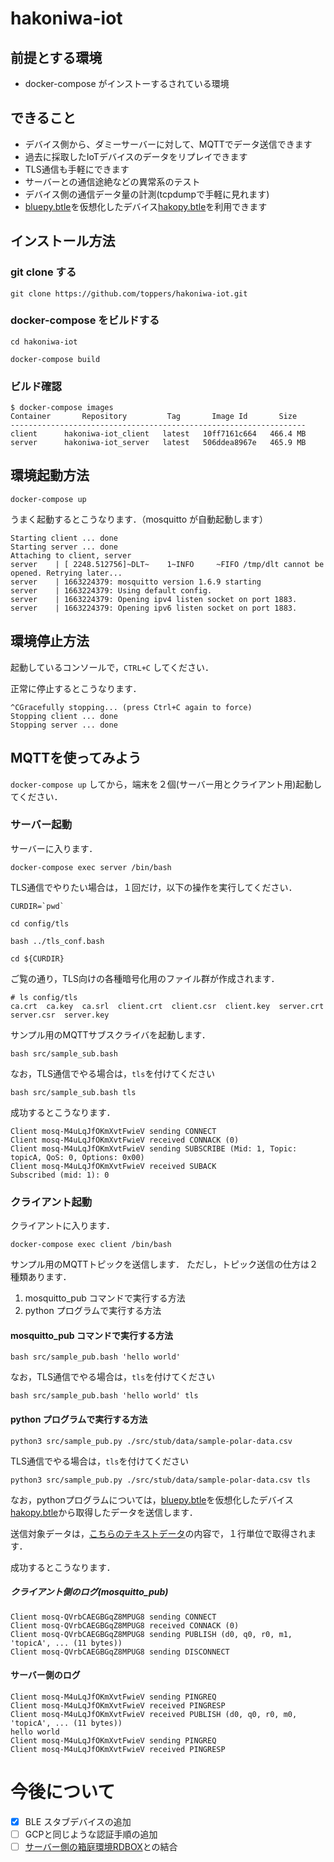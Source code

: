# hakoniwa-iot

## 前提とする環境

- docker-compose がインストーするされている環境

## できること

- デバイス側から、ダミーサーバーに対して、MQTTでデータ送信できます
- 過去に採取したIoTデバイスのデータをリプレイできます
- TLS通信も手軽にできます
- サーバーとの通信途絶などの異常系のテスト
- デバイス側の通信データ量の計測(tcpdumpで手軽に見れます)
- [bluepy.btle](https://github.com/IanHarvey/bluepy)を仮想化したデバイス[hakopy.btle](https://github.com/toppers/hakoniwa-iot/tree/main/client/src/stub/hakopy)を利用できます


## インストール方法

### git clone する
```
git clone https://github.com/toppers/hakoniwa-iot.git
```

### docker-compose をビルドする
```
cd hakoniwa-iot
```

```
docker-compose build
```

### ビルド確認

```
$ docker-compose images
Container       Repository         Tag       Image Id       Size  
------------------------------------------------------------------
client      hakoniwa-iot_client   latest   10ff7161c664   466.4 MB
server      hakoniwa-iot_server   latest   506ddea8967e   465.9 MB
```

## 環境起動方法

```
docker-compose up
```

うまく起動するとこうなります．（mosquitto が自動起動します）
```
Starting client ... done
Starting server ... done
Attaching to client, server
server    | [ 2248.512756]~DLT~    1~INFO     ~FIFO /tmp/dlt cannot be opened. Retrying later...
server    | 1663224379: mosquitto version 1.6.9 starting
server    | 1663224379: Using default config.
server    | 1663224379: Opening ipv4 listen socket on port 1883.
server    | 1663224379: Opening ipv6 listen socket on port 1883.
```


## 環境停止方法

起動しているコンソールで，`CTRL+C` してください．

正常に停止するとこうなります．
```
^CGracefully stopping... (press Ctrl+C again to force)
Stopping client ... done
Stopping server ... done
```

## MQTTを使ってみよう

`docker-compose up` してから，端末を２個(サーバー用とクライアント用)起動してください．

### サーバー起動

サーバーに入ります．
```
docker-compose exec server /bin/bash
```

TLS通信でやりたい場合は，１回だけ，以下の操作を実行してください．

```
CURDIR=`pwd`
```

```
cd config/tls
```

```
bash ../tls_conf.bash
```

```
cd ${CURDIR}
```

ご覧の通り，TLS向けの各種暗号化用のファイル群が作成されます．
```
# ls config/tls
ca.crt  ca.key  ca.srl  client.crt  client.csr  client.key  server.crt  server.csr  server.key
```

サンプル用のMQTTサブスクライバを起動します．

```
bash src/sample_sub.bash
```

なお，TLS通信でやる場合は，`tls`を付けてください

```
bash src/sample_sub.bash tls
```


成功するとこうなります．

```
Client mosq-M4uLqJfOKmXvtFwieV sending CONNECT
Client mosq-M4uLqJfOKmXvtFwieV received CONNACK (0)
Client mosq-M4uLqJfOKmXvtFwieV sending SUBSCRIBE (Mid: 1, Topic: topicA, QoS: 0, Options: 0x00)
Client mosq-M4uLqJfOKmXvtFwieV received SUBACK
Subscribed (mid: 1): 0
```

### クライアント起動

クライアントに入ります．

```
docker-compose exec client /bin/bash
```

サンプル用のMQTTトピックを送信します．
ただし，トピック送信の仕方は２種類あります．

1. mosquitto_pub コマンドで実行する方法
2. python プログラムで実行する方法

#### mosquitto_pub コマンドで実行する方法

```
bash src/sample_pub.bash 'hello world'
```

なお，TLS通信でやる場合は，`tls`を付けてください

```
bash src/sample_pub.bash 'hello world' tls
```


#### python プログラムで実行する方法

```
python3 src/sample_pub.py ./src/stub/data/sample-polar-data.csv
```

TLS通信でやる場合は，`tls`を付けてください

```
python3 src/sample_pub.py ./src/stub/data/sample-polar-data.csv tls
```

なお，pythonプログラムについては，[bluepy.btle](https://github.com/IanHarvey/bluepy)を仮想化したデバイス[hakopy.btle](https://github.com/toppers/hakoniwa-iot/tree/main/client/src/stub/hakopy)から取得したデータを送信します．

送信対象データは，[こちらのテキストデータ](https://github.com/toppers/hakoniwa-iot/blob/main/client/src/stub/data/sample-polar-data.csv)の内容で，１行単位で取得されます．


成功するとこうなります．

##### クライアント側のログ(mosquitto_pub)

```
Client mosq-QVrbCAEGBGqZ8MPUG8 sending CONNECT
Client mosq-QVrbCAEGBGqZ8MPUG8 received CONNACK (0)
Client mosq-QVrbCAEGBGqZ8MPUG8 sending PUBLISH (d0, q0, r0, m1, 'topicA', ... (11 bytes))
Client mosq-QVrbCAEGBGqZ8MPUG8 sending DISCONNECT
```


#### サーバー側のログ

```
Client mosq-M4uLqJfOKmXvtFwieV sending PINGREQ
Client mosq-M4uLqJfOKmXvtFwieV received PINGRESP
Client mosq-M4uLqJfOKmXvtFwieV received PUBLISH (d0, q0, r0, m0, 'topicA', ... (11 bytes))
hello world
Client mosq-M4uLqJfOKmXvtFwieV sending PINGREQ
Client mosq-M4uLqJfOKmXvtFwieV received PINGRESP
```

# 今後について
- [x] BLE スタブデバイスの追加
- [ ] GCPと同じような認証手順の追加
- [ ] [サーバー側の箱庭環境RDBOX](https://github.com/fukuta-tatsuya-intec/rdbox_hakoniwa_iot)との結合
